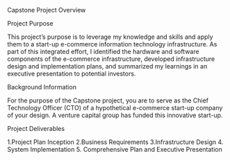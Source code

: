 Capstone Project Overview

Project Purpose


This project’s purpose is to leverage my knowledge and skills and apply them
to a start-up e-commerce information technology infrastructure. As part of this integrated
effort, I identified the hardware and software components of the e-commerce
infrastructure, developed infrastructure design and implementation plans, and summarized my
learnings in an executive presentation to potential investors.

Background Information

For the purpose of the Capstone project, you are to serve as the Chief Technology Officer (CTO)
of a hypothetical e-commerce start-up company of your design. A venture capital group has
funded this innovative start-up.


Project Deliverables

1.Project Plan Inception
2.Business Requirements
3.Infrastructure Design
4. System Implementation
5. Comprehensive Plan and Executive Presentation
